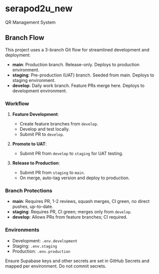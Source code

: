 # serapod2u_new
QR Management System

## Branch Flow

This project uses a 3-branch Git flow for streamlined development and deployment:

- **main**: Production branch. Release-only. Deploys to production environment.
- **staging**: Pre-production (UAT) branch. Seeded from main. Deploys to staging environment.
- **develop**: Daily work branch. Feature PRs merge here. Deploys to development environment.

### Workflow

1. **Feature Development**:
   - Create feature branches from `develop`.
   - Develop and test locally.
   - Submit PR to `develop`.

2. **Promote to UAT**:
   - Submit PR from `develop` to `staging` for UAT testing.

3. **Release to Production**:
   - Submit PR from `staging` to `main`.
   - On merge, auto-tag version and deploy to production.

### Branch Protections

- **main**: Requires PR, 1-2 reviews, squash merges, CI green, no direct pushes, up-to-date.
- **staging**: Requires PR, CI green; merges only from `develop`.
- **develop**: Allows PRs from feature branches; CI required.

### Environments

- Development: `.env.development`
- Staging: `.env.staging`
- Production: `.env.production`

Ensure Supabase keys and other secrets are set in GitHub Secrets and mapped per environment. Do not commit secrets.
